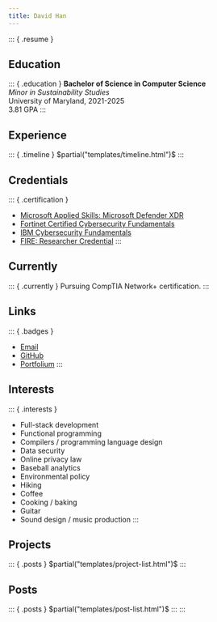 ```yaml
---
title: David Han
---
```

::: { .resume }
## Education
::: { .education }
**Bachelor of Science in Computer Science**\
*Minor in Sustainability Studies*\
University of Maryland, 2021-2025\
3.81 GPA
:::
## Experience
::: { .timeline }
$partial("templates/timeline.html")$
:::
## Credentials
::: { .certification }
- [Microsoft Applied Skills: Microsoft Defender XDR][ms-xdr-cred]
- [Fortinet Certified Cybersecurity Fundamentals][fortinet-cred]
- [IBM Cybersecurity Fundamentals][ibm-cred]
- [FIRE: Researcher Credential][fire-cred]
:::
## Currently
::: { .currently }
Pursuing CompTIA Network+ certification.
::: 
## Links
::: { .badges }
- [Email][email]
- [GitHub][github]
- [Portfolium][portfolium]
:::
## Interests
::: { .interests }
- Full-stack development
- Functional programming
- Compilers / programming language design
- Data security
- Online privacy law
- Baseball analytics
- Environmental policy
- Hiking
- Coffee
- Cooking / baking
- Guitar
- Sound design / music production
:::
## Projects
::: { .posts }
$partial("templates/project-list.html")$
:::
## Posts
::: { .posts }
$partial("templates/post-list.html")$
:::
:::

[email]: mailto:dhan4043@gmail.com
[github]: https://github.com/dhan4043
[portfolium]: https://portfolium.com/DavidHan4311
[fire-cred]: https://portfolium.com/DavidHan4311/badge/researcher-fire-first-year-innovation-and-research-experience
[ibm-cred]: https://www.credly.com/badges/1ce0b810-2617-4ad2-ae06-429bd8abc216/public_url
[ms-xdr-cred]: https://learn.microsoft.com/api/credentials/share/en-us/DavidHan-5404/45D10A1B0A29DF9D?sharingId=806CD6648DA2C6A
[fortinet-cred]: https://www.credly.com/badges/263ff0b1-7ccf-46f7-826e-0b906d78b53e/public_url
